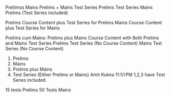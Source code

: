 
Prellimss
Mains
Prelims + Mains
Test Series Prelims
Test Series Mains
Prelims (Test Series included)

Prelims Course Content plus Test Series for Prelims
Mains Course Content plus Test Series for Mains

Prelims cum Mains: Prelims plus Mains Course Content with Both Prelims and Mains Test Series
Prelims Test Series (No Course Content)
Mains Test Series (No Course Content)


1. Prelims
2. Mains
3. Prelims plus Mains
4. Test Series (Either Prelims or Mains)
Amit Kukna
11:51 PM
1,2,3 have Test Series included.

15 tests Prelims
50 Tests Mains